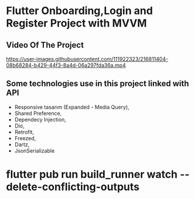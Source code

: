 # Flutter Onboarding,Login and Register Project with MVVM

## Video Of The Project
https://user-images.githubusercontent.com/111922323/216811404-08b68284-b429-44f3-8a4d-06a297fda36a.mp4


## Some technologies use in this project linked with API
- Responsive tasarım (Expanded - Media Query),
- Shared Preference,
- Dependecy Injection,
- Dio,
- Retrofit,
- Freezed,
- Dartz,
- JsonSerializable

# flutter pub run build_runner watch --delete-conflicting-outputs
